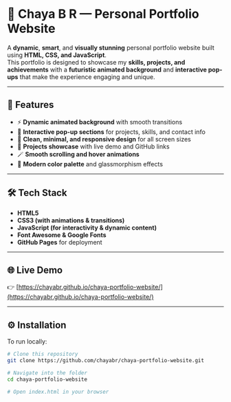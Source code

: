 # 🌟 Chaya B R — Personal Portfolio Website

A **dynamic**, **smart**, and **visually stunning** personal portfolio website built using **HTML, CSS, and JavaScript**.  
This portfolio is designed to showcase my **skills, projects, and achievements** with a **futuristic animated background** and **interactive pop-ups** that make the experience engaging and unique.

---

## 🚀 Features

- ⚡ **Dynamic animated background** with smooth transitions  
- 💫 **Interactive pop-up sections** for projects, skills, and contact info  
- 🧠 **Clean, minimal, and responsive design** for all screen sizes  
- 💼 **Projects showcase** with live demo and GitHub links  
- 🪄 **Smooth scrolling and hover animations**  
- 🎨 **Modern color palette** and glassmorphism effects  

---

## 🛠️ Tech Stack

- **HTML5**
- **CSS3 (with animations & transitions)**
- **JavaScript (for interactivity & dynamic content)**
- **Font Awesome & Google Fonts**
- **GitHub Pages** for deployment

---



## 🌐 Live Demo

👉 [https://chayabr.github.io/chaya-portfolio-website/](https://chayabr.github.io/chaya-portfolio-website/)

---

## ⚙️ Installation

To run locally:

```bash
# Clone this repository
git clone https://github.com/chayabr/chaya-portfolio-website.git

# Navigate into the folder
cd chaya-portfolio-website

# Open index.html in your browser
